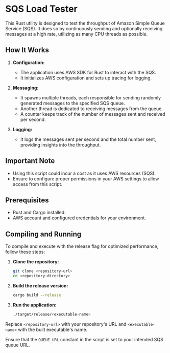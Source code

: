 # SQS Load Tester

This Rust utility is designed to test the throughput of Amazon Simple Queue Service (SQS). It does so by continuously sending and optionally receiving messages at a high rate, utilizing as many CPU threads as possible.

## How It Works

1. **Configuration:**
   - The application uses AWS SDK for Rust to interact with the SQS.
   - It initializes AWS configuration and sets up tracing for logging.

2. **Messaging:**
   - It spawns multiple threads, each responsible for sending randomly generated messages to the specified SQS queue. 
   - Another thread is dedicated to receiving messages from the queue.
   - A counter keeps track of the number of messages sent and received per second.

3. **Logging:**
   - It logs the messages sent per second and the total number sent, providing insights into the throughput.

## Important Note

- Using this script could incur a cost as it uses AWS resources (SQS).
- Ensure to configure proper permissions in your AWS settings to allow access from this script.

## Prerequisites

- Rust and Cargo installed.
- AWS account and configured credentials for your environment.

## Compiling and Running

To compile and execute with the release flag for optimized performance, follow these steps:

1. **Clone the repository:**

   ```bash
   git clone <repository-url>
   cd <repository-directory>
   ```

2. **Build the release version:**

   ```bash
   cargo build --release
   ```

3. **Run the application:**

   ```bash
   ./target/release/<executable-name>
   ```

Replace `<repository-url>` with your repository's URL and `<executable-name>` with the built executable's name.

Ensure that the `QUEUE_URL` constant in the script is set to your intended SQS queue URL.